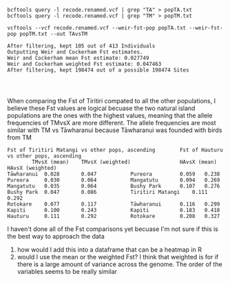 ```
bcftools query -l recode.renamed.vcf | grep "TA" > popTA.txt
bcftools query -l recode.renamed.vcf | grep "TM" > popTM.txt

vcftools --vcf recode.renamed.vcf --weir-fst-pop popTA.txt --weir-fst-pop popTM.txt --out TAvsTM

After filtering, kept 105 out of 413 Individuals
Outputting Weir and Cockerham Fst estimates.
Weir and Cockerham mean Fst estimate: 0.027749
Weir and Cockerham weighted Fst estimate: 0.047463
After filtering, kept 198474 out of a possible 198474 Sites




```
When comparing the Fst of Tiritiri compated to all the other populations, I believe these Fst values are logical becuase the two natural island populations are the ones with the highest values, meaning that the allele frequencies of TMvsX are more different. The allele frequencies are most similar with TM vs Tāwharanui because Tāwharanui was founded with birds from TM
```
Fst of Tiritiri Matangi vs other pops, ascending		Fst of Hauturu vs other pops, ascending		
		TMvsX (mean)	TMvsX (weighted)				HAvsX (mean)	HAvsX (weighted)
Tāwharanui 	0.028		0.047			Pureora			0.059	0.238
Pureora		0.030		0.064			Mangatutu		0.094	0.269
Mangatutu	0.035		0.064			Bushy Park		0.107	0.276
Bushy Park	0.047		0.086			Tiritiri Matangi	0.111	0.292
Rotokare	0.077		0.117			Tāwharanui 		0.116	0.299
Kapiti		0.100		0.243			Kapiti			0.183	0.418
Hauturu		0.111		0.292			Rotokare		0.208	0.327
```
I haven't done all of the Fst comparisons yet becuase I'm not sure if this is the best way to approach the data
1) how would I add this into a dataframe that can be a heatmap in R
2) would I use the mean or the weighted Fst? I think that weighted is for if there is a large amount of variance across the genome. The order of the variables seems to be really similar 

